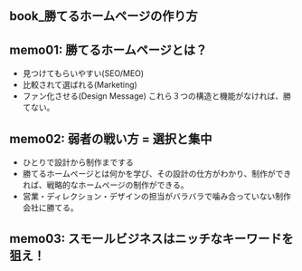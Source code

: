 book_勝てるホームページの作り方
---

## memo01: 勝てるホームページとは？
- 見つけてもらいやすい(SEO/MEO)
- 比較されて選ばれる(Marketing)
- ファン化させる(Design Message)
これら３つの構造と機能がなければ、勝てない。

## memo02: 弱者の戦い方 = 選択と集中
- ひとりで設計から制作までする
- 勝てるホームページとは何かを学び、その設計の仕方がわかり、制作ができれば、戦略的なホームページの制作ができる。
- 営業・ディレクション・デザインの担当がバラバラで噛み合っていない制作会社に勝てる。

## memo03: スモールビジネスはニッチなキーワードを狙え！
